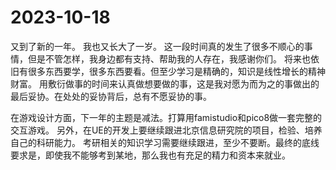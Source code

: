 # 2023-10-18
又到了新的一年。
我也又长大了一岁。
这一段时间真的发生了很多不顺心的事情，但是不管怎样，我身边都有支持、帮助我的人存在，我感谢你们。
将来也依旧有很多东西要学，很多东西要看。但至少学习是精确的，知识是线性增长的精神财富。
用敷衍做事的时间来认真做想要做的事，这是我对愿为而为之的事做出的最后妥协。在处处的妥协背后，总有不愿妥协的事。

在游戏设计方面，下一年的主题是减法。打算用famistudio和pico8做一套完整的交互游戏。
另外，在UE的开发上要继续跟进北京信息研究院的项目，检验、培养自己的科研能力。
考研相关的知识学习需要继续跟进，至少不要断。最终的底线要求是，即使我不能够考到某地，那么我也有充足的精力和资本来就业。
